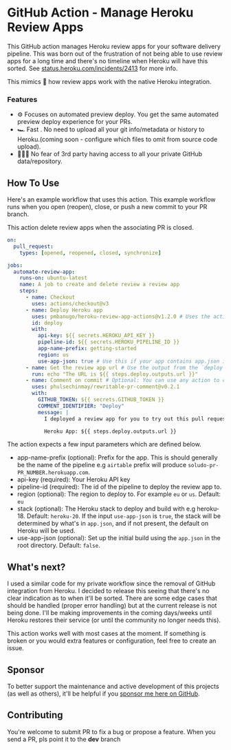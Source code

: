 # GitHub Action - Manage Heroku Review Apps

This GitHub action manages Heroku review apps for your software delivery pipeline. This was born out of the frustration of not being able to use review apps for a long time and there's no timeline when Heroku will have this sorted. See [status.heroku.com/incidents/2413](https://status.heroku.com/incidents/2413) for more info.

This mimics 💯 how review apps work with the native Heroku integration.

### Features

- ⚙️ Focuses on automated preview deploy. You get the same automated preview deploy experience for your PRs.
- 🏎 Fast . No need to upload all your git info/metadata or history to Heroku.(coming soon - configure which files to omit from source code upload).
- 🧘🏽‍♀️ No fear of 3rd party having access to all your private GitHub data/repository.

## How To Use

Here's an example workflow that uses this action. This example workflow runs when you open (reopen), close, or push a new commit to your PR branch.

This action delete review apps when the associating PR is closed.

```yaml
on:
  pull_request:
    types: [opened, reopened, closed, synchronize]

jobs:
  automate-review-app:
    runs-on: ubuntu-latest
    name: A job to create and delete review a review app
    steps:
      - name: Checkout
        uses: actions/checkout@v3
      - name: Deploy Heroku app
        uses: pmbanugo/heroku-review-app-actions@v1.2.0 # Uses the action
        id: deploy
        with:
          api-key: ${{ secrets.HEROKU_API_KEY }}
          pipeline-id: ${{ secrets.HEROKU_PIPELINE_ID }}
          app-name-prefix: getting-started
          region: us
          use-app-json: true # Use this if your app contains app.json in the root directory
      - name: Get the review app url # Use the output from the `deploy` step
        run: echo "The URL is ${{ steps.deploy.outputs.url }}"
      - name: Comment on commit # Optional: You can use any action to comment on the PR
        uses: phulsechinmay/rewritable-pr-comment@v0.2.1
        with:
          GITHUB_TOKEN: ${{ secrets.GITHUB_TOKEN }}
          COMMENT_IDENTIFIER: "Deploy"
          message: |
            I deployed a review app for you to try out this pull request 👇🏽

            Heroku App: ${{ steps.deploy.outputs.url }}
```

The action expects a few input parameters which are defined below.

- app-name-prefix (optional): Prefix for the app. This is should generally be the name of the pipeline e.g `airtable` prefix will produce `soludo-pr-PR_NUMBER.herokuapp.com`.
- api-key (required): Your Heroku API key
- pipeline-id (required): The id of the pipeline to deploy the review app to.
- region (optional): The region to deploy to. For example `eu` or `us`. Default: `eu`
- stack (optional): The Heroku stack to deploy and build with e.g heroku-18. Default: `heroku-20`. If the input `use-app-json` is `true`, the stack will be determined by what's in `app.json`, and if not present, the default on Heroku will be used.
- use-app-json (optional): Set up the initial build using the `app.json` in the root directory. Default: `false`.

## What's next?

I used a similar code for my private workflow since the removal of GitHub integration from Heroku. I decided to release this seeing that there's no clear indication as to when it'll be sorted. There are some edge cases that should be handled (proper error handling) but at the current release is not being done. I'll be making improvements in the coming days/weeks until Heroku restores their service (or until the community no longer needs this).

This action works well with most cases at the moment. If something is broken or you would extra features or configuration, feel free to create an issue.

## Sponsor

To better support the maintenance and active development of this projects (as well as others), it'll be helpful if you [sponsor me here on GitHub](https://github.com/sponsors/pmbanugo).

## Contributing

You're welcome to submit PR to fix a bug or propose a feature. When you send a PR, pls point it to the **dev** branch

